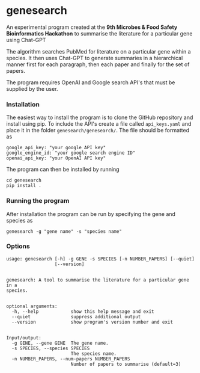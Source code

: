 # genesearch


An experimental program created at the **9th Microbes & Food Safety Bioinformatics Hackathon** to summarise the literature for a particular gene using Chat-GPT


The algorithm searches PubMed for literature on a particular gene within a species. It then uses Chat-GPT to generate summaries in a hierarchical manner first for each paragraph, then each paper and finally for the set of papers.


The program requires OpenAI and Google search API's that must be supplied by the user.




### Installation


The easiest way to install the program is to clone the GitHub repository and install using pip. To include the API's create a file called `api_keys.yaml` and place it in the folder `genesearch/genesearch/`. The file should be formatted as 


```
google_api_key: "your google API key"
google_engine_id: "your google search engine ID"
openai_api_key: "your OpenAI API key"
```


The program can then be installed by running


```
cd genesearch
pip install .
```


### Running the program


After installation the program can be run by specifying the gene and species as


```
genesearch -g "gene name" -s "species name"
```


### Options


```
usage: genesearch [-h] -g GENE -s SPECIES [-n NUMBER_PAPERS] [--quiet]
                  [--version]


genesearch: A tool to summarise the literature for a particular gene in a
species.


optional arguments:
  -h, --help            show this help message and exit
  --quiet               suppress additional output
  --version             show program's version number and exit


Input/output:
  -g GENE, --gene GENE  The gene name.
  -s SPECIES, --species SPECIES
                        The species name.
  -n NUMBER_PAPERS, --num-papers NUMBER_PAPERS
                        Number of papers to summarise (default=3)
```



